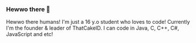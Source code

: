 ### Hewwo there 👋

Hewwo there humans! I'm just a 16 y.o student who loves to code! Currently I'm the founder & leader of ThatCakeID.
I can code in Java, C, C++, C#, JavaScript and etc!

<!--
**ryenyuku/ryenyuku** is a ✨ _special_ ✨ repository because its `README.md` (this file) appears on your GitHub profile.

Here are some ideas to get you started:

- 🔭 I’m currently working on ...
- 🌱 I’m currently learning ...
- 👯 I’m looking to collaborate on ...
- 🤔 I’m looking for help with ...
- 💬 Ask me about ...
- 📫 How to reach me: ...
- 😄 Pronouns: ...
- ⚡ Fun fact: ...
-->
